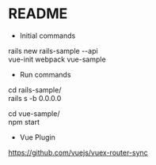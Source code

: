 # README

* Initial commands

rails new rails-sample --api  
vue-init webpack vue-sample  

* Run commands

cd rails-sample/  
rails s -b 0.0.0.0  

cd vue-sample/  
npm start  


* Vue Plugin

https://github.com/vuejs/vuex-router-sync  

